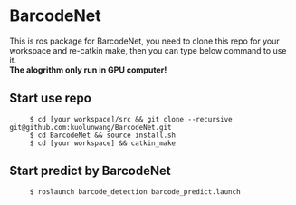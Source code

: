 # BarcodeNet

This is ros package for BarcodeNet, you need to clone this repo for your workspace and re-catkin make, then you can type below command to use it.\
**The alogrithm only run in GPU computer!**

## Start use repo
```
     $ cd [your workspace]/src && git clone --recursive git@github.com:kuolunwang/BarcodeNet.git
     $ cd BarcodeNet && source install.sh
     $ cd [your workspace] && catkin_make
```

## Start predict by BarcodeNet
```
     $ roslaunch barcode_detection barcode_predict.launch
```